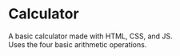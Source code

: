 # Calculator

A basic calculator made with HTML, CSS, and JS.  
Uses the four basic arithmetic operations.
